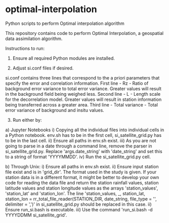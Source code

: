 # optimal-interpolation
Python scripts to perform Optimal interpolation algorithm

This repository contains code to perform Optimal Interpolation, a geospatial data assimilation algorithm.

Instructions to run:

1. Ensure all required Python modules are installed.

2. Adjust si.conf files if desired.

si.conf contains three lines that correspond to the a priori parameters that specify the error and correlation information.
First line - Rz - Ratio of background error variance to total error variance. Greater values will result in the background field being weighed less.
Second line - L - Length scale for the decorrelation model. Greater values will result in station information being transferred across a greater area.
Third line - Total variance - Total error variance of background and insitu values.

3. Run either by:

a) Jupyter Notebooks
  i) Copying all the individual files into individual cells in a Python notebook. env.sh has to be in the first cell, si_satellite_grid.py has to be in the last cell.
  ii) Ensure all paths in env.sh exist.
  iii) As you are not going to parse in a date through a command line, remove the parser in si_satellite_grid.py. Replace 'args.date_string' with 'date_string' and set this to a string of format 'YYYYMMDD'.
  iv) Run the si_satellite_grid.py cell.

b) Through Unix:
  i) Ensure all paths in env.sh exist.
  ii) Ensure input station file exist and is in 'grid_dir'. The format used in the study is given. If your station data is in a different format, it might be better to         develop your own code for reading the data file and return the station rainfall values, station latitude values and station longitude values as the arrays               'station_values', 'station_lat' and 'station_lon'. The line 'station_values, _, station_lat, station_lon = rr_total_file_reader(STATION_DIR, date_string, file_type         = '', delimiter = ',')' in si_satellite_grid.py should be replaced in this case.
  ii) Ensure run_si.bash is executable.
  iii) Use the command 'run_si.bash -d YYYYDDMM si_satellite_grid'.

